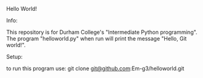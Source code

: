 Hello World!

Info:

This repository is for Durham College's "Intermediate Python programming".
The program "helloworld.py" when run will print the message "Hello, Git world!".

Setup:

to run this program use: git clone git@github.com:Em-g3/helloworld.git
